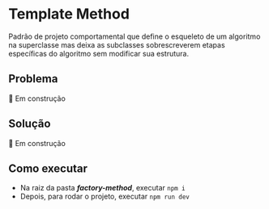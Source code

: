 # Template Method

Padrão de projeto comportamental que define o esqueleto de um algoritmo na superclasse mas deixa as subclasses sobrescreverem etapas específicas do algoritmo sem modificar sua estrutura.

## Problema
🚧 Em construção

## Solução
🚧 Em construção

## Como executar

* Na raiz da pasta ***factory-method***, executar `npm i`
* Depois, para rodar o projeto, executar `npm run dev`